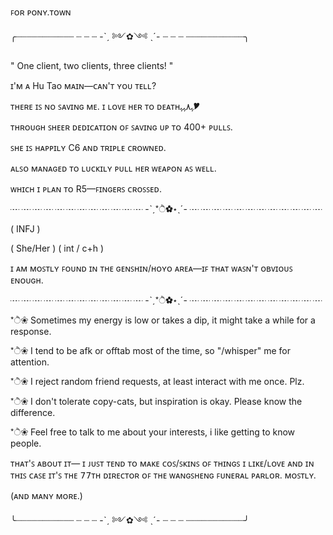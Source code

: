 
ꜰᴏʀ ᴘᴏɴʏ.ᴛᴏᴡɴ

╭┈┈┈┈┈┈┈┈┈┈┈ ┈ ┈ ┈ -ˋˏ ༻✿༺ ˎˊ- ┈ ┈ ┈ ┈┈┈┈┈┈┈┈┈┈┈╮

" One client, two clients, three clients! "

ɪ'ᴍ ᴀ Hu Tao ᴍᴀɪɴ—ᴄᴀɴ'ᴛ ʏᴏᴜ ᴛᴇʟʟ?

ᴛʜᴇʀᴇ ɪꜱ ɴᴏ ꜱᴀᴠɪɴɢ ᴍᴇ. ɪ ʟᴏᴠᴇ ʜᴇʀ ᴛᴏ ᴅᴇᴀᴛʜﮩ٨ﮩﮩ🎔

ᴛʜʀᴏᴜɢʜ ꜱʜᴇᴇʀ ᴅᴇᴅɪᴄᴀᴛɪᴏɴ ᴏꜰ ꜱᴀᴠɪɴɢ ᴜᴘ ᴛᴏ 400+ ᴘᴜʟʟꜱ.

ꜱʜᴇ ɪꜱ ʜᴀᴘᴘɪʟʏ C6 ᴀɴᴅ ᴛʀɪᴘʟᴇ ᴄʀᴏᴡɴᴇᴅ.

ᴀʟꜱᴏ ᴍᴀɴᴀɢᴇᴅ ᴛᴏ ʟᴜᴄᴋɪʟʏ ᴘᴜʟʟ ʜᴇʀ ᴡᴇᴀᴘᴏɴ ᴀꜱ ᴡᴇʟʟ.

ᴡʜɪᴄʜ ɪ ᴘʟᴀɴ ᴛᴏ R5—ꜰɪɴɢᴇʀꜱ ᴄʀᴏꜱꜱᴇᴅ.

┈ ┈ ┈ ┈ ┈ ┈ ┈ ┈ ┈ ┈ ┈ ┈ -ˋˏ*ੈ✿⋆ˎˊ- ┈ ┈ ┈ ┈ ┈ ┈ ┈ ┈ ┈ ┈ ┈ ┈

( INFJ )

( She/Her ) ( int / c+h )

ɪ ᴀᴍ ᴍᴏꜱᴛʟʏ ꜰᴏᴜɴᴅ ɪɴ ᴛʜᴇ ɢᴇɴꜱʜɪɴ/ʜᴏʏᴏ ᴀʀᴇᴀ—ɪꜰ ᴛʜᴀᴛ ᴡᴀꜱɴ'ᴛ ᴏʙᴠɪᴏᴜꜱ ᴇɴᴏᴜɢʜ.

┈ ┈ ┈ ┈ ┈ ┈ ┈ ┈ ┈ ┈ ┈ ┈ -ˋˏ*ੈ✿⋆ˎˊ- ┈ ┈ ┈ ┈ ┈ ┈ ┈ ┈ ┈ ┈ ┈ ┈

*ੈ❀ Sometimes my energy is low or takes a dip, it might take a while for a response.

*ੈ❀ I tend to be afk or offtab most of the time, so "/whisper" me for attention.

*ੈ❀ I reject random friend requests, at least interact with me once. Plz.

*ੈ❀ I don't tolerate copy-cats, but inspiration is okay. Please know the difference.

*ੈ❀ Feel free to talk to me about your interests, i like getting to know people.


ᴛʜᴀᴛ'ꜱ ᴀʙᴏᴜᴛ ɪᴛ— ɪ ᴊᴜꜱᴛ ᴛᴇɴᴅ ᴛᴏ ᴍᴀᴋᴇ ᴄᴏꜱ/ꜱᴋɪɴꜱ ᴏꜰ ᴛʜɪɴɢꜱ ɪ ʟɪᴋᴇ/ʟᴏᴠᴇ 
ᴀɴᴅ ɪɴ ᴛʜɪꜱ ᴄᴀꜱᴇ ɪᴛ'ꜱ ᴛʜᴇ 𝟩𝟩ᴛʜ ᴅɪʀᴇᴄᴛᴏʀ ᴏꜰ ᴛʜᴇ ᴡᴀɴɢꜱʜᴇɴɢ ꜰᴜɴᴇʀᴀʟ ᴘᴀʀʟᴏʀ. ᴍᴏꜱᴛʟʏ.

(ᴀɴᴅ ᴍᴀɴʏ ᴍᴏʀᴇ.)

╰┈┈┈┈┈┈┈┈┈┈┈ ┈ ┈ ┈ -ˋˏ ༻✿༺ ˎˊ- ┈ ┈ ┈ ┈┈┈┈┈┈┈┈┈┈┈╯



